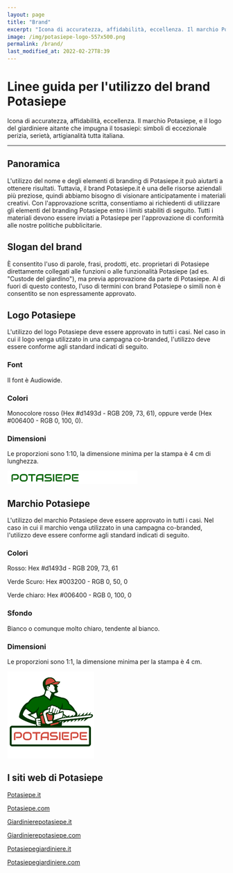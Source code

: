 ```yaml
---
layout: page
title: "Brand"
excerpt: "Icona di accuratezza, affidabilità, eccellenza. Il marchio Potasiepe, e il logo del giardiniere aitante che impugna il tosasiepi: simboli di eccezionale perizia"
image: /img/potasiepe-logo-557x500.png
permalink: /brand/
last_modified_at: 2022-02-27T8:39
---
```

# Linee guida per l'utilizzo del brand Potasiepe

<div id="logo"></div>

Icona di accuratezza, affidabilità, eccellenza. Il marchio Potasiepe, e il logo del giardiniere aitante che impugna il tosasiepi: simboli di eccezionale perizia, serietà, artigianalità tutta italiana.  

---
## Panoramica

L'utilizzo del nome e degli elementi di branding di Potasiepe.it può aiutarti a ottenere risultati. Tuttavia, il brand Potasiepe.it è una delle risorse aziendali più preziose, quindi abbiamo bisogno di visionare anticipatamente i materiali creativi. Con l'approvazione scritta, consentiamo ai richiedenti di utilizzare gli elementi del branding Potasiepe entro i limiti stabiliti di seguito. Tutti i materiali devono essere inviati a Potasiepe per l'approvazione di conformità alle nostre politiche pubblicitarie.

## Slogan del brand

È consentito l'uso di parole, frasi, prodotti, etc. proprietari di Potasiepe direttamente collegati alle funzioni o alle funzionalità Potasiepe (ad es. "Custode del giardino"), ma previa approvazione da parte di Potasiepe. Al di fuori di questo contesto, l'uso di termini con brand Potasiepe o simili non è consentito se non espressamente approvato.

## Logo Potasiepe
L'utilizzo del logo Potasiepe deve essere approvato in tutti i casi. Nel caso in cui il logo venga utilizzato in una campagna co-branded, l'utilizzo deve essere conforme agli standard indicati di seguito.

### Font
Il font è Audiowide.

### Colori
Monocolore rosso (Hex #d1493d - RGB 209, 73, 61), oppure verde (Hex #006400 - RGB 0, 100, 0).

### Dimensioni
Le proporzioni sono 1:10, la dimensione minima per la stampa è 4 cm di lunghezza.

<img src="/img/amp-logo-60x600px.png" alt="Logo Potasiepe" title="Logo Potasiepe" style="margin-left:0" width="300" height="30">


## Marchio Potasiepe
L'utilizzo del marchio Potasiepe deve essere approvato in tutti i casi. Nel caso in cui il marchio venga utilizzato in una campagna co-branded, l'utilizzo deve essere conforme agli standard indicati di seguito.

### Colori
Rosso: Hex #d1493d - RGB 209, 73, 61

Verde Scuro: Hex #003200 - RGB 0, 50, 0

Verde chiaro: Hex #006400 - RGB 0, 100, 0

### Sfondo
Bianco o comunque molto chiaro, tendente al bianco.

### Dimensioni
Le proporzioni sono 1:1, la dimensione minima per la stampa è 4 cm.

<img src="/img/potasiepe-logo-200x200.png" alt="Potasiepe ® Marchio Registrato, Registered Trademark" style="margin-left:0" width="200" height="200">

## I siti web di Potasiepe

<a href="http://www.potasiepe.it" title="Potasiepe.it" target="_blank" rel="noopener">Potasiepe.it</a>

<a href="http://www.potasiepe.com" title="Potasiepe.com" target="_blank" rel="noopener">Potasiepe.com</a>

<a href="http://www.giardinierepotasiepe.it" title="Giardinierepotasiepe.it" target="_blank" rel="noopener">Giardinierepotasiepe.it</a>

<a href="http://www.giardinierepotasiepe.com" title="Giardinierepotasiepe.com" target="_blank" rel="noopener">Giardinierepotasiepe.com</a>

<a href="http://www.potasiepegiardiniere.it" title="Potasiepegiardiniere.it" target="_blank" rel="noopener">Potasiepegiardiniere.it</a>

<a href="http://www.potasiepegiardiniere.com" title="Potasiepegiardiniere.com" target="_blank" rel="noopener">Potasiepegiardiniere.com</a>
